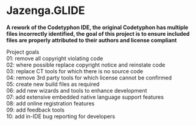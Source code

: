 # Jazenga.GLIDE
**A rework of the Codetyphon IDE, the original Codetyphon has multiple files incorrectly identified, the goal of this project is to ensure included files are properly attributed to their authors and license compliant**

Project goals<br>
01: remove all copyright violating code<br>
02: where possible replace copyright notice and reinstate code<br>
03: replace CT tools for which there is no source code<br>
04: remove 3rd party tools for which license cannot be confirmed<br>
05: create new build files as required<br>
06: add new wizards and tools to enhance development<br>
07: add extensive embedded native language support features<br>
08: add online registration features<br>
09: add feedback tools<br>
10: add in-IDE bug reporting for developers<br>
